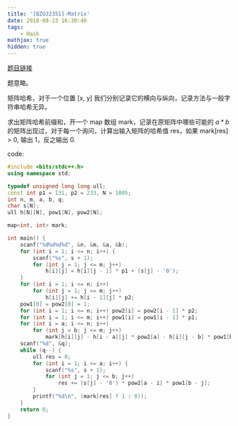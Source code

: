 ```yaml
---
title: '[BZOJ2351]-Matrix'
date: 2018-08-23 16:30:40
tags: 
    - Hash
mathjax: true
hidden: true
---
```


[题目链接](https://vjudge.net/problem/HYSBZ-2351)

题意略。

矩阵哈希，对于一个位置 [x, y] 我们分别记录它的横向与纵向，记录方法与一般字符串哈希无异。

求出矩阵哈希前缀和，开一个 map 数组 mark，记录在原矩阵中哪些可能的 $a * b$ 的矩阵出现过，对于每一个询问，计算出输入矩阵的哈希值 res，如果 mark[res] > 0, 输出 1，反之输出 0.

code:
``` c++
#include <bits/stdc++.h>
using namespace std;

typedef unsigned long long ull;
const int p1 = 131, p2 = 233, N = 1005;
int n, m, a, b, q;
char s[N];
ull h[N][N], pow1[N], pow2[N];

map<int, int> mark;

int main() {
    scanf("%d%d%d%d", &n, &m, &a, &b);
    for (int i = 1; i <= n; i++) {
        scanf("%s", s + 1);
        for (int j = 1; j <= m; j++)
            h[i][j] = h[i][j - 1] * p1 + (s[j] - '0');
    }
    for (int i = 1; i <= n; i++)
        for (int j = 1; j <= m; j++)
            h[i][j] += h[i - 1][j] * p2;
    pow1[0] = pow2[0] = 1;
    for (int i = 1; i <= n; i++) pow2[i] = pow2[i - 1] * p2;
    for (int i = 1; i <= m; i++) pow1[i] = pow1[i - 1] * p1;
    for (int i = a; i <= n; i++)
        for (int j = b; j <= m; j++)
            mark[h[i][j] - h[i - a][j] * pow2[a] - h[i][j - b] * pow1[b] + h[i - a][j - b] * pow2[a] * pow1[b]] = 1;
    scanf("%d", &q);
    while (q--) {
        ull res = 0;
        for (int i = 1; i <= a; i++) {
            scanf("%s", s + 1);
            for (int j = 1; j <= b; j++)
                res += (s[j] - '0') * pow2[a - i] * pow1[b - j];
        }
        printf("%d\n", (mark[res] ? 1 : 0));
    }
    return 0;
}
```